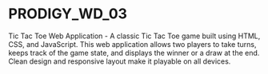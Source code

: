 # PRODIGY_WD_03
Tic Tac Toe Web Application - A classic Tic Tac Toe game built using HTML, CSS, and JavaScript. This web application allows two players to take turns, keeps track of the game state, and displays the winner or a draw at the end. Clean design and responsive layout make it playable on all devices.
